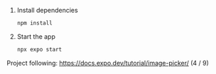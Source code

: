 
1. Install dependencies

   ```bash
   npm install
   ```

2. Start the app

   ```bash
   npx expo start
   ```

Project following: 
https://docs.expo.dev/tutorial/image-picker/ (4 / 9)